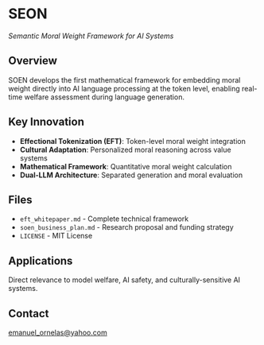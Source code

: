 # SEON
*Semantic Moral Weight Framework for AI Systems*

## Overview
SOEN develops the first mathematical framework for embedding moral weight directly into AI language processing at the token level, enabling real-time welfare assessment during language generation.

## Key Innovation
- **Effectional Tokenization (EFT)**: Token-level moral weight integration
- **Cultural Adaptation**: Personalized moral reasoning across value systems  
- **Mathematical Framework**: Quantitative moral weight calculation
- **Dual-LLM Architecture**: Separated generation and moral evaluation

## Files
- `eft_whitepaper.md` - Complete technical framework
- `soen_business_plan.md` - Research proposal and funding strategy
- `LICENSE` - MIT License

## Applications
Direct relevance to model welfare, AI safety, and culturally-sensitive AI systems.

## Contact
emanuel_ornelas@yahoo.com
